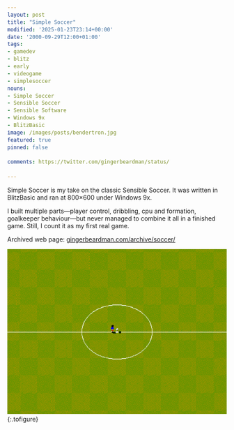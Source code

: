 ```yaml
---
layout: post
title: "Simple Soccer"
modified: '2025-01-23T23:14+00:00'
date: '2000-09-29T12:00+01:00'
tags:
- gamedev
- blitz
- early
- videogame
- simplesoccer
nouns:
- Simple Soccer
- Sensible Soccer
- Sensible Software
- Windows 9x
- BlitzBasic
image: /images/posts/bendertron.jpg
featured: true
pinned: false

comments: https://twitter.com/gingerbeardman/status/

---
```


Simple Soccer is my take on the classic Sensible Soccer. It was written in BlitzBasic and ran at 800×600 under Windows 9x.

I built multiple parts—player control, dribbling, cpu and formation, goalkeeper behaviour—but never managed to combine it all in a finished game. Still, I count it as my first real game.

Archived web page: [gingerbeardman.com/archive/soccer/](https://www.gingerbeardman.com/archive/soccer/)

![IMG](/images/posts/simple-soccer.png "The beautiful game")
{:.tofigure}
